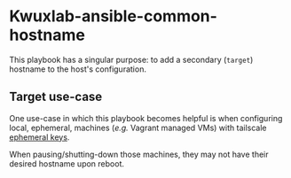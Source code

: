 # Kwuxlab-ansible-common-hostname

This playbook has a singular purpose: to add a secondary (`target`) hostname
to the host's configuration.

## Target use-case

One use-case in which this playbook becomes helpful is when configuring
local, ephemeral, machines (*e.g.* Vagrant managed VMs) with tailscale
[ephemeral keys](https://tailscale.com/kb/1111/ephemeral-nodes/).

When pausing/shutting-down those machines, they may not have their desired
hostname upon reboot.
